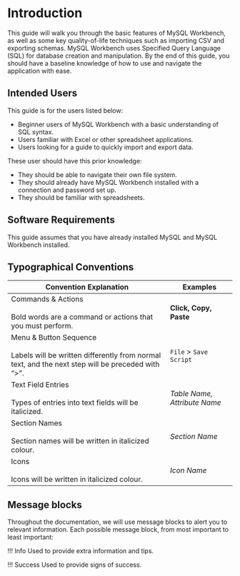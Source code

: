 # Introduction

This guide will walk you through the basic features of MySQL Workbench, as well as some key quality-of-life techniques such as importing CSV and exporting schemas. MySQL Workbench uses Specified Query Language (SQL) for database creation and manipulation. By the end of this guide, you should have a baseline knowledge of how to use and navigate the application with ease.

## Intended Users

This guide is for the users listed below:

- Beginner users of MySQL Workbench with a basic understanding of SQL syntax.
- Users familiar with Excel or other spreadsheet applications.
- Users looking for a guide to quickly import and export data.

These user should have this prior knowledge:

- They should be able to navigate their own file system.
- They should already have MySQL Workbench installed with a connection and password set up.
- They should be familiar with spreadsheets.

## Software Requirements

This guide assumes that you have already installed MySQL and MySQL Workbench installed.

## Typographical Conventions

|Convention Explanation|Examples|
|-|-|
|Commands & Actions <br><br> Bold words are a command or actions that you must perform. |<span class=action>**Click, Copy, Paste**</span>|
|Menu & Button Sequence<br><br>Labels will be written differently from normal text, and the next step will be preceded with “>”.|`File` > `Save Script`|
|Text Field Entries<br><br>Types of entries into text fields will be italicized.|*Table Name, Attribute Name*|
|Section Names<br><br>Section names will be written in italicized colour.|<span class=title>*Section Name*</span>|
|Icons<br><br>Icons will be written in italicized colour.|<span class=icons>*Icon Name*</span>|

## Message blocks

Throughout the documentation, we will use message blocks to alert you to relevant information.
Each possible message block, from most important to least important:

!!! Info
    Used to provide extra information and tips.

!!! Success
    Used to provide signs of success.
